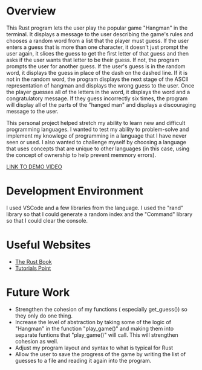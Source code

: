 # Overview

This Rust program lets the user play the popular game "Hangman" in the terminal. It displays a message to the user describing the game's rules and chooses a random word from a list that the player must guess. If the user enters a guess that is more than one character, it doesn't just prompt the user again, it slices the guess to get the first letter of that guess and then asks if the user wants that letter to be their guess. If not, the program prompts the user for another guess. If the user's guess is in the random word, it displays the guess in place of the dash on the dashed line. If it is not in the random word, the program displays the next stage of the ASCII representation of hangman and displays the wrong guess to the user. Once the player guesses all of the letters in the word, it displays the word and a congratulatory message. If they guess incorrectly six times, the program will display all of the parts of the "hanged man" and displays a discouraging message to the user. 


This personal project helped stretch my ability to learn new and difficult programming languages. I wanted to test my ability to problem-solve and implement my knowlege of programming in a language that I have never seen or used. I also wanted to challenge myself by choosing a language that uses concepts that are unique to other languages (in this case, using the concept of ownership to help prevent memmory errors).


[LINK TO DEMO VIDEO](https://youtu.be/LHUgrTcDd8o)

# Development Environment

I used VSCode and a few libraries from the language. I used the "rand" library so that I could generate a random index and the "Command" library so that I could clear the console.  


# Useful Websites

- [The Rust Book](https://doc.rust-lang.org/book/)
- [Tutorials Point](https://www.tutorialspoint.com/rust/index.htm)

# Future Work

- Strengthen the cohesion of my functions ( especially get_guess()) so they only do one thing.
- Increase the level of abstraction by taking some of the logic of "Hangman" in the function "play_game()" and making them into separate funtions that "play_game()" will call. This will strengthen cohesion as well. 
- Adjust my program layout and syntax to what is typical for Rust
- Allow the user to save the progress of the game by writing the list of guesses to a file and reading it again into the program. 

